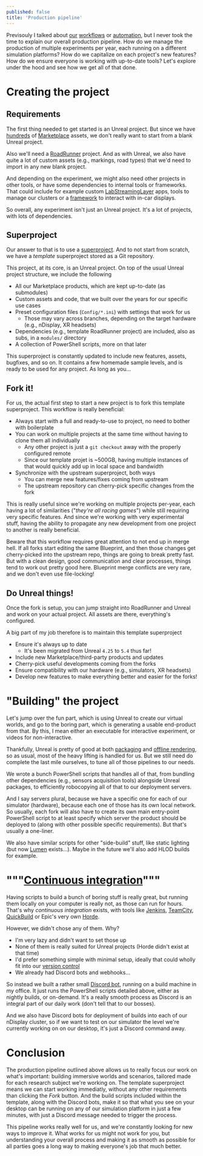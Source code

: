 ```yaml
---
published: false
title: 'Production pipeline'
---
```


Previsouly I talked about [our](/workflow-1/) [workflows](/workflow-2/) or [automation](/scripts/), but I never took the time to explain our overall production pipeline. How do we manage the production of multiple experiments per year, each running on a different simulation platforms? How do we capitalize on each project's new features? How do we ensure everyone is working with up-to-date tools? Let's explore under the hood and see how we get all of that done.

# Creating the project

## Requirements

The first thing needed to get started is an Unreal project. But since we have [hundreds](/marketplace/) of [Marketplace](https://www.unrealengine.com/marketplace/en-US/store) assets, we don't really want to start from a blank Unreal project.

Also we'll need a [RoadRunner](https://www.mathworks.com/products/roadrunner.html) project. And as with Unreal, we also have quite a lot of custom assets (e.g., markings, road types) that we'd need to import in any new blank project.

And depending on the experiment, we might also need other projects in other tools, or have some dependencies to internal tools or frameworks. That could include for example custom [LabStreamingLayer](https://labstreaminglayer.org/) apps, tools to manage our clusters or a [framework](https://github.com/uge-lescot/CADisp) to interact with in-car displays.

So overall, any experiment isn't just an Unreal project. It's a lot of projects, with lots of dependencies.

## Superproject

Our answer to that is to use a [superproject](https://en.wikibooks.org/wiki/Git/Submodules_and_Superprojects). And to not start from scratch, we have a *template* superproject stored as a Git repository.

This project, at its core, is an Unreal project. On top of the usual Unreal project structure, we include the following
* All our Marketplace products, which are kept up-to-date (as submodules)
* Custom assets and code, that we built over the years for our specific use cases
* Preset configuration files (`Config/*.ini`) with settings that work for us
  * Those may vary across branches, depending on the target hardware (e.g., nDisplay, XR headsets)
* Dependencies (e.g., template RoadRunner project) are included, also as subs, in a `modules/` directory
* A collection of PowerShell scripts, more on that later

This superproject is constantly updated to include new features, assets, bugfixes, and so on. It contains a few homemade sample levels, and is ready to be used for any project. As long as you...

## Fork it!

For us, the actual first step to start a new project is to fork this template superproject.  This workflow is really beneficial:
* Always start with a full and ready-to-use to project, no need to bother with boilerplate
* You can work on multiple projects at the same time without having to clone them all individually
  * Any other project is just a `git checkout` away with the properly configured remote
  * Since our template projet is ~500GB, having multiple instances of that would quickly add up in local space and bandwidth
* Synchronize with the upstream superproject, both ways
  * You can merge new features/fixes coming from upstream
  * The upstream repository can cherry-pick specific changes from the fork

This is really useful since we're working on multiple projects per-year, each having a lot of similarities ("*they're all racing games*") while still requiring very specific features. And since we're working with very experimental stuff, having the ability to propagate any new development from one project to another is really beneficial.

Beware that this workflow requires great attention to not end up in merge hell. If all forks start editing the same Blueprint, and then those changes get cherry-picked into the upstream repo, things are going to break pretty fast. But with a clean design, good communication and clear processes, things tend to work out pretty good here. Blueprint merge conflicts are very rare, and we don't even use file-locking!

## Do Unreal things!

Once the fork is setup, you can jump straight into RoadRunner and Unreal and work on your actual project. All assets are there, everything's configured.

A big part of my job therefore is to maintain this template superproject
* Ensure it's always up to date 
  * It's been migrated from Unreal `4.25` to `5.4` thus far!
* Include new Marketplace/third-party products and updates
* Cherry-pick useful developments coming from the forks
* Ensure compatibility with our hardware (e.g., simulators, XR headsets)
* Develop new features to make everything better and easier for the forks!

# "Building" the project

Let's jump over the fun part, which is using Unreal to create our virtual worlds, and go to the boring part, which is generating a usable end-product from that. By this, I mean either an executable for interactive experiment, or videos for non-interactive.

Thankfully, Unreal is pretty of good at both [packaging](https://dev.epicgames.com/documentation/en-us/unreal-engine/packaging-unreal-engine-projects) and [offline rendering](https://dev.epicgames.com/documentation/en-us/unreal-engine/rendering-high-quality-frames-with-movie-render-queue-in-unreal-engine), so as usual, most of the heavy lifting is handled for us. But we still need do complete the last mile ourselves, to tune all of those pipelines to our needs.

We wrote a bunch PowerShell scripts that handles all of that, from bundling other dependencies (e.g., sensors acquisition tools) alongside Unreal packages, to efficiently robocopying all of that to our deployment servers.

And I say server*s* plural, because we have a specific one for each of our simulator (hardware), because each one of those has its own local network. So usually, each fork will also have to create its own main entry-point PowerShell script to at least specify which server the product should be deployed to (along with other possible specific requirements). But that's usually a one-liner.

We also have similar scripts for other "side-build" stuff, like static lighting (but now  [Lumen](https://dev.epicgames.com/documentation/en-us/unreal-engine/lumen-global-illumination-and-reflections-in-unreal-engine) exists...). Maybe in the future we'll also add HLOD builds for example.

# """[Continuous integration](https://en.wikipedia.org/wiki/Continuous_integration)"""

Having scripts to build a bunch of boring stuff is really great, but running them locally on your computer is really not, as those can run for hours. That's why *continuous integration* exists, with tools like [Jenkins](https://www.jenkins.io/), [TeamCity](https://www.jetbrains.com/teamcity/), [QuickBuild](https://www.pmease.com/) or Epic's very own [Horde](https://dev.epicgames.com/documentation/en-us/unreal-engine/horde-in-unreal-engine).

However, we didn't chose any of them. Why?
* I'm very lazy and didn't want to set those up
* None of them is really suited for Unreal projects (Horde didn't exist at that time)
* I'd prefer something simple with minimal setup, ideally that could wholly fit into our [version control](https://en.wikipedia.org/wiki/Version_control)
* We already had Discord bots and webhooks...

So instead we built a rather small [Discord bot](https://discord.com/developers/docs/intro), running on a build machine in my office. It just runs the PowerShell scripts detailed above, either as nightly builds, or on-demand. It's a really smooth process as Discord is an integral part of our daily work (don't tell that to our bosses).

And we also have Discord bots for deployment of builds into each of our nDisplay cluster, so if we want to test on our simulator the level we're currently working on on our desktop, it's just a Discord command away.

# Conclusion

The production pipeline outlined above allows us to really focus our work on what's important: building immersive worlds and scenarios, tailored made for each research subject we're working on. The template superproject means we can start working immediatly, without any other requirements than clicking the *Fork* button. And the build scripts included within the template, along with the Discord bots, make it so that what you see on your desktop can be running on any of our simulation platform in just a few minutes, with just a Discord message needed to trigger the process.

This pipeline works really well for us, and we're constantly looking for new ways to improve it. What works for us might not work for you, but understanding your overall process and making it as smooth as possible for all parties goes a long way to making everyone's job that much better.